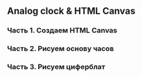 ## Analog clock & HTML Canvas

### Часть 1. Создаем HTML Canvas
### Часть 2. Рисуем основу часов
### Часть 3. Рисуем циферблат
